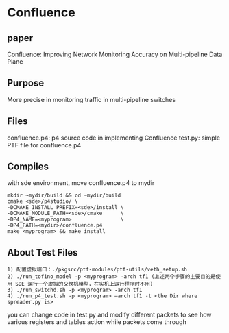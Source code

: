 # Confluence
## paper
Confluence: Improving Network Monitoring Accuracy on Multi-pipeline Data Plane

## Purpose
More precise in monitoring traffic in multi-pipeline switches

## Files
confluence.p4: p4 source code in implementing Confluence
test.py: simple PTF file for confluence.p4

## Compiles
with sde environment, move confluence.p4 to mydir 
```
mkdir ~mydir/build && cd ~mydir/build  
cmake <sde>/p4studio/ \
-DCMAKE_INSTALL_PREFIX=<sde>/install \
-DCMAKE_MODULE_PATH=<sde>/cmake      \
-DP4_NAME=<myprogram>                \
-DP4_PATH=<mydir>/confluence.p4
make <myprogram> && make install
```

## About Test Files 
```
1) 配置虚拟端口：./pkgsrc/ptf-modules/ptf-utils/veth_setup.sh
2) ./run_tofino_model -p <myprogram> -arch tf1 (上述两个步骤的主要目的是使用 SDE 运行一个虚拟的交换机模型，在实机上运行程序时不用)
3) ./run_switchd.sh -p <myprogram> -arch tf1
4) ./run_p4_test.sh -p <myprogram> –arch tf1 -t <the Dir where spreader.py is>
```
you can change code in test.py and modify different packets to see how various registers and tables action while packets come through
